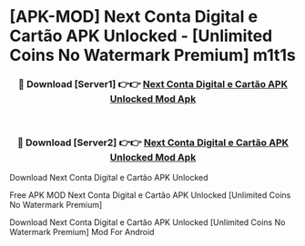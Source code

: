 # [APK-MOD] Next  Conta Digital e Cartão APK Unlocked - [Unlimited Coins No Watermark Premium] m1t1s



<div align="center">
<h3>🔴 Download [Server1] 👉👉 <a href="https://momento.my/?title=Next__Conta_Digital_e_Cartão_APK_Unlocked">Next  Conta Digital e Cartão APK Unlocked Mod Apk</a></h3><br>

<h3>🔴 Download [Server2] 👉👉 <a href="https://momento.my/?title=Next__Conta_Digital_e_Cartão_APK_Unlocked">Next  Conta Digital e Cartão APK Unlocked Mod Apk</a></h3>
</div>



Download Next  Conta Digital e Cartão APK Unlocked 

Free APK MOD Next  Conta Digital e Cartão APK Unlocked [Unlimited Coins No Watermark Premium]

Download Next  Conta Digital e Cartão APK Unlocked [Unlimited Coins No Watermark Premium] Mod For Android
